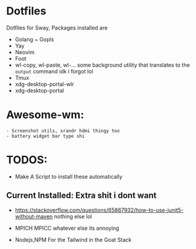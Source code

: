 # Dotfiles
Dotfiles for Sway, Packages installed are

- Golang ~ Gopls
- Yay
- Neovim
- Foot 
- wl-copy, wl-paste, wl-... some background utility that translates to the `output` command idk i forgot lol
- Tmux
- xdg-desktop-portal-wlr
- xdg-desktop-portal


# Awesome-wm:
    - Screenshot utils, xrandr hdmi thingy too
    - battery widget bar type shi


# TODOS:
- Make A Script to install these automatically

## Current Installed: Extra shit i dont want

- https://stackoverflow.com/questions/65867932/how-to-use-junit5-without-maven nothing else lol

- MPICH MPICC whatever else its annoying
- Nodejs,NPM For the Tailwind in the Goat Stack


